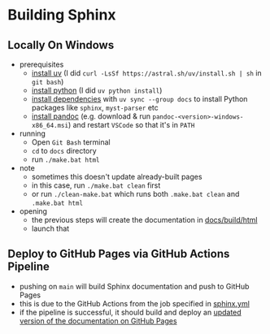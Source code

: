 # Building Sphinx

## Locally On Windows
- prerequisites
    - [install uv](https://docs.astral.sh/uv/getting-started/installation/#standalone-installer) (I did `curl -LsSf https://astral.sh/uv/install.sh | sh` in `git bash`)
    - [install python](https://docs.astral.sh/uv/guides/install-python/#getting-started) (I did `uv python install`)
    - [install dependencies](https://docs.astral.sh/uv/guides/projects/#running-commands) with `uv sync --group docs` to install Python packages like `sphinx`, `myst-parser` etc
    - [install pandoc](https://pandoc.org/installing.html) (e.g. download & run `pandoc-<version>-windows-x86_64.msi`) and restart `VSCode` so that it's in `PATH`
- running
    - Open `Git Bash` terminal
    - `cd` to `docs` directory
    - run `./make.bat html`
- note
    - sometimes this doesn't update already-built pages
    - in this case, run `./make.bat clean` first
    - or run `./clean-make.bat` which runs both `.make.bat clean` and `.make.bat html`
- opening
    - the previous steps will create the documentation in [docs/build/html](./build/html/index.html)
    - launch that


## Deploy to GitHub Pages via GitHub Actions Pipeline
- pushing on `main` will build Sphinx documentation and push to GitHub Pages
- this is due to the GitHub Actions from the job specified in [sphinx.yml](../.github/workflows/sphinx.yml)
- if the pipeline is successful, it should build and deploy an [updated version of the documentation on GitHub Pages](https://combatwombathub.github.io/general-machine-learning/index.html)
